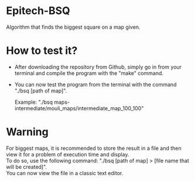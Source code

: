 # Epitech-BSQ
Algorithm that finds the biggest square on a map given.

# How to test it?
- After downloading the repository from Github, simply go in from your
terminal and compile the program with the "make" command.

- You can now test the program from the terminal with the
command "./bsq [path of map]".

  Example: "./bsq maps-intermediate/mouli_maps/intermediate_map_100_100"

# Warning
For biggest maps, it is recommended to store the result in a file and
then view it for a problem of execution time and display.<br/>
To do so, use the following command:
"./bsq [path of map] > [file name that will be created]".<br/>
You can now view the file in a classic text editor.
